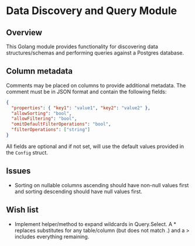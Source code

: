 # Data Discovery and Query Module

## Overview

This Golang module provides functionality for discovering data structures/schemas and performing queries against a Postgres database.

## Column metadata

Comments may be placed on columns to provide additional metadata. The comment must be in JSON format and contain the following fields:

```json
{
  "properties": { "key1": "value1", "key2": "value2" },
  "allowSorting": "bool",
  "allowFiltering": "bool",
  "omitDefaultFilterOperations": "bool",
  "filterOperations": ["string"]
}
```

All fields are optional and if not set, will use the default values provided in the `Config` struct.

## Issues

- Sorting on nullable columns ascending should have non-null values first and
  sorting descending should have null values first.

## Wish list

- Implement helper/method to expand wildcards in Query.Select. A \* replaces substitutes for any table/column (but does not match .) and a > includes everything remaining.
